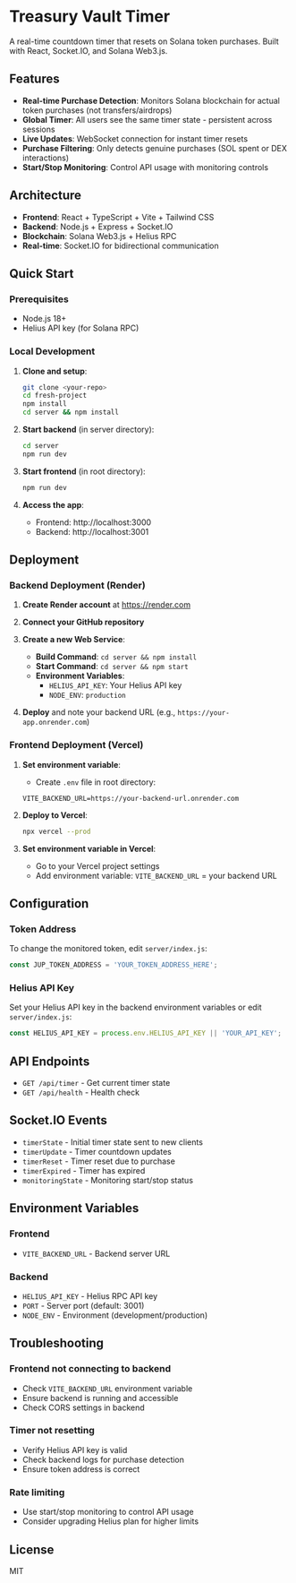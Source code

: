 # Treasury Vault Timer

A real-time countdown timer that resets on Solana token purchases. Built with React, Socket.IO, and Solana Web3.js.

## Features

- **Real-time Purchase Detection**: Monitors Solana blockchain for actual token purchases (not transfers/airdrops)
- **Global Timer**: All users see the same timer state - persistent across sessions
- **Live Updates**: WebSocket connection for instant timer resets
- **Purchase Filtering**: Only detects genuine purchases (SOL spent or DEX interactions)
- **Start/Stop Monitoring**: Control API usage with monitoring controls

## Architecture

- **Frontend**: React + TypeScript + Vite + Tailwind CSS
- **Backend**: Node.js + Express + Socket.IO
- **Blockchain**: Solana Web3.js + Helius RPC
- **Real-time**: Socket.IO for bidirectional communication

## Quick Start

### Prerequisites

- Node.js 18+
- Helius API key (for Solana RPC)

### Local Development

1. **Clone and setup**:
   ```bash
   git clone <your-repo>
   cd fresh-project
   npm install
   cd server && npm install
   ```

2. **Start backend** (in server directory):
   ```bash
   cd server
   npm run dev
   ```

3. **Start frontend** (in root directory):
   ```bash
   npm run dev
   ```

4. **Access the app**:
   - Frontend: http://localhost:3000
   - Backend: http://localhost:3001

## Deployment

### Backend Deployment (Render)

1. **Create Render account** at https://render.com

2. **Connect your GitHub repository**

3. **Create a new Web Service**:
   - **Build Command**: `cd server && npm install`
   - **Start Command**: `cd server && npm start`
   - **Environment Variables**:
     - `HELIUS_API_KEY`: Your Helius API key
     - `NODE_ENV`: `production`

4. **Deploy** and note your backend URL (e.g., `https://your-app.onrender.com`)

### Frontend Deployment (Vercel)

1. **Set environment variable**:
   - Create `.env` file in root directory:
   ```
   VITE_BACKEND_URL=https://your-backend-url.onrender.com
   ```

2. **Deploy to Vercel**:
   ```bash
   npx vercel --prod
   ```

3. **Set environment variable in Vercel**:
   - Go to your Vercel project settings
   - Add environment variable: `VITE_BACKEND_URL` = your backend URL

## Configuration

### Token Address

To change the monitored token, edit `server/index.js`:
```javascript
const JUP_TOKEN_ADDRESS = 'YOUR_TOKEN_ADDRESS_HERE';
```

### Helius API Key

Set your Helius API key in the backend environment variables or edit `server/index.js`:
```javascript
const HELIUS_API_KEY = process.env.HELIUS_API_KEY || 'YOUR_API_KEY';
```

## API Endpoints

- `GET /api/timer` - Get current timer state
- `GET /api/health` - Health check

## Socket.IO Events

- `timerState` - Initial timer state sent to new clients
- `timerUpdate` - Timer countdown updates
- `timerReset` - Timer reset due to purchase
- `timerExpired` - Timer has expired
- `monitoringState` - Monitoring start/stop status

## Environment Variables

### Frontend
- `VITE_BACKEND_URL` - Backend server URL

### Backend
- `HELIUS_API_KEY` - Helius RPC API key
- `PORT` - Server port (default: 3001)
- `NODE_ENV` - Environment (development/production)

## Troubleshooting

### Frontend not connecting to backend
- Check `VITE_BACKEND_URL` environment variable
- Ensure backend is running and accessible
- Check CORS settings in backend

### Timer not resetting
- Verify Helius API key is valid
- Check backend logs for purchase detection
- Ensure token address is correct

### Rate limiting
- Use start/stop monitoring to control API usage
- Consider upgrading Helius plan for higher limits

## License

MIT
